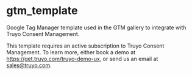 # gtm_template
Google Tag Manager template used in the GTM gallery to integrate with Truyo Consent Management.

This template requires an active subscription to Truyo Consent Management.  To learn more, either book a demo at https://get.truyo.com/truyo-demo-ux, or send us an email at sales@truyo.com.
